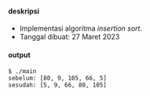 #### deskripsi

+ Implementasi algoritma _insertion sort_.
+ Tanggal dibuat: 27 Maret 2023

#### output

```
$ ./main
sebelum: [80, 9, 105, 66, 5]
sesudah: [5, 9, 66, 80, 105]
```
